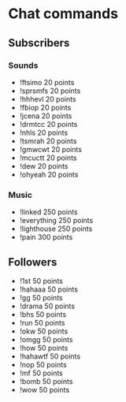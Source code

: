 # Chat commands

## Subscribers

### Sounds
* !ftsimo 20 points
* !sprsmfs 20 points
* !hhhevl 20 points
* !fbiop 20 points
* !jcena 20 points
* !drmtcc 20 points
* !nhls 20 points
* !tsmrah 20 points
* !gmwcwt 20 points
* !mcuctt 20 points
* !dew 20 points
* !ohyeah 20 points

### Music
* !linked 250 points	
* !everything 250 points
* !lighthouse 250 points
* !pain 300 points


## Followers
* !1st 50 points
* !hahaaa 50 points
* !gg 50 points
* !drama 50 points
* !bhs 50 points
* !run 50 points
* !okw 50 points
* !omgg 50 points
* !how 50 points
* !hahawtf 50 points
* !nop 50 points
* !mf 50 points
* !bomb 50 points
* !wow 50 points
